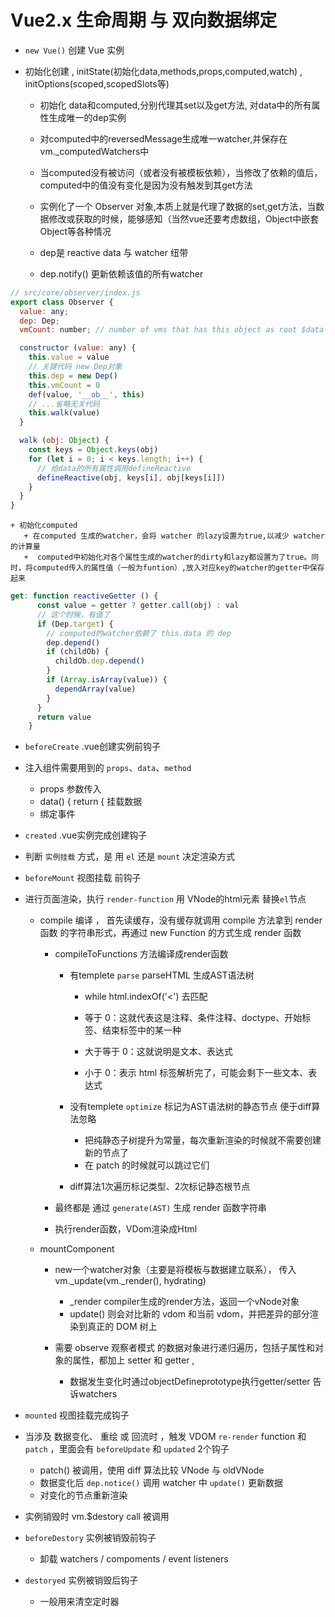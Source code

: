 # Vue2.x 生命周期 与 双向数据绑定 

+ `new Vue()` 创建 Vue 实例



+ 初始化创建 , initState(初始化data,methods,props,computed,watch) , initOptions(scoped,scopedSlots等)
   + 初始化 data和computed,分别代理其set以及get方法, 对data中的所有属性生成唯一的dep实例
   + 对computed中的reversedMessage生成唯一watcher,并保存在vm._computedWatchers中



   + 当computed没有被访问（或者没有被模板依赖），当修改了依赖的值后，computed中的值没有变化是因为没有触发到其get方法
   
   + 实例化了一个 Observer 对象,本质上就是代理了数据的set,get方法，当数据修改或获取的时候，能够感知（当然vue还要考虑数组，Object中嵌套Object等各种情况
   + dep是 reactive data 与 watcher 纽带
   + dep.notify() 更新依赖该值的所有watcher

```js
// src/core/observer/index.js
export class Observer {
  value: any;
  dep: Dep;
  vmCount: number; // number of vms that has this object as root $data

  constructor (value: any) {
    this.value = value
    // 关键代码 new Dep对象
    this.dep = new Dep()
    this.vmCount = 0
    def(value, '__ob__', this)
    // ...省略无关代码
    this.walk(value)
  }

  walk (obj: Object) {
    const keys = Object.keys(obj)
    for (let i = 0; i < keys.length; i++) {
      // 给data的所有属性调用defineReactive
      defineReactive(obj, keys[i], obj[keys[i]])
    }
  }
}
```
    + 初始化computed
       + 在computed 生成的watcher，会将 watcher 的lazy设置为true,以减少 watcher 的计算量
       +  computed中初始化对各个属性生成的watcher的dirty和lazy都设置为了true。同时，将computed传入的属性值（一般为funtion）,放入对应key的watcher的getter中保存起来

```js
get: function reactiveGetter () {
      const value = getter ? getter.call(obj) : val
      // 这个时候，有值了
      if (Dep.target) {
        // computed的watcher依赖了 this.data 的 dep
        dep.depend()
        if (childOb) {
          childOb.dep.depend()
        }
        if (Array.isArray(value)) {
          dependArray(value)
        }
      }
      return value
    }
```

+ `beforeCreate` .vue创建实例前钩子
   

+ 注入组件需要用到的  `props`、`data`、`method`
   + props 参数传入
   + data() { return { 挂载数据
   + 绑定事件


+ `created` .vue实例完成创建钩子


+ 判断 `实例挂载` 方式，是 用 `el` 还是 `mount` 决定渲染方式

+ `beforeMount` 视图挂载 前钩子

+ 进行页面渲染，执行 `render-function` 用 VNode的html元素 替换`el`节点
    
    + compile 编译 ， 首先读缓存，没有缓存就调用 compile 方法拿到 render 函数 的字符串形式，再通过 new Function 的方式生成 render 函数

        
        + compileToFunctions 方法编译成render函数

            + 有templete `parse` parseHTML 生成AST语法树

               + while  html.indexOf('<') 去匹配

                + 等于 0：这就代表这是注释、条件注释、doctype、开始标签、结束标签中的某一种
                + 大于等于 0：这就说明是文本、表达式
                + 小于 0：表示 html 标签解析完了，可能会剩下一些文本、表达式



            + 没有templete `optimize` 标记为AST语法树的静态节点  便于diff算法忽略

               + 把纯静态子树提升为常量，每次重新渲染的时候就不需要创建新的节点了
               + 在 patch 的时候就可以跳过它们

            + diff算法1次遍历标记类型、2次标记静态根节点


        + 最终都是 通过 `generate(AST)` 生成  render 函数字符串
 
        + 执行render函数，VDom渲染成Html
   

    + mountComponent
    
        + new一个watcher对象（主要是将模板与数据建立联系）， 传入 vm._update(vm._render(), hydrating)
            + _render compiler生成的render方法，返回一个vNode对象
            + update() 则会对比新的 vdom 和当前 vdom，并把差异的部分渲染到真正的 DOM 树上

        + 需要 observe 观察者模式 的数据对象进行递归遍历，包括子属性和对象的属性，都加上 setter 和 getter ,
           + 数据发生变化时通过objectDefineprototype执行getter/setter 告诉watchers


+ `mounted` 视图挂载完成钩子


+ 当涉及 数据变化、 重绘 或 回流时 ，触发 VDOM `re-render` function 和 `patch` ，里面会有 `beforeUpdate` 和 `updated` 2个钩子
    + patch() 被调用，使用 diff 算法比较 VNode 与 oldVNode
    + 数据变化后 `dep.notice()` 调用 watcher 中 `update()` 更新数据
    + 对变化的节点重新渲染
  
+ 实例销毁时 vm.$destory call 被调用 


+ `beforeDestory` 实例被销毁前钩子

    + 卸载 watchers / compoments / event listeners


+ `destoryed` 实例被销毁后钩子
   + 一般用来清空定时器
